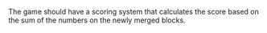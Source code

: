 The game should have a scoring system that calculates the score based on the sum of the numbers on
the newly merged blocks.
